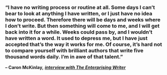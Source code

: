 ### “I have no writing process or routine at all. Some days I can’t bear to look at anything I have written, or I just have no idea how to proceed. Therefore there will be days and weeks where I don’t write. But then something will come to me, and I will get back into it for a while. Weeks could pass by, and I wouldn’t have written a word. It used to depress me, but I have just accepted that’s the way it works for me. Of course, it’s hard not to compare yourself with brilliant authors that write five thousand words daily. I’m in awe of that talent.”

**– Caron McKinlay,** _[**interview with The Enterprising Writer**](https://londonwriterssalon.us4.list-manage.com/track/click?u=8b047263967451488070a8ad0&id=713c18ff57&e=bc5cbc9b90)_